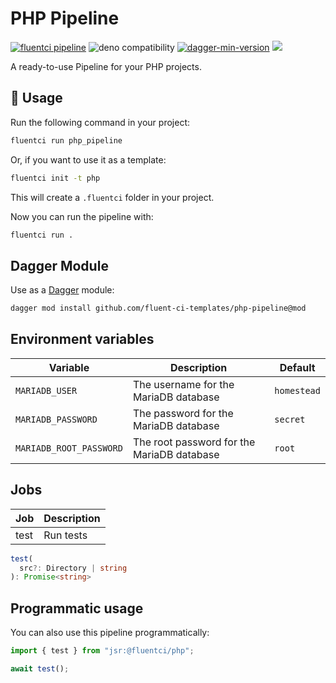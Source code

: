 # PHP Pipeline

[![fluentci pipeline](https://shield.fluentci.io/x/php_pipeline)](https://pkg.fluentci.io/php_pipeline)
![deno compatibility](https://shield.deno.dev/deno/^1.42)
[![dagger-min-version](https://shield.fluentci.io/dagger/v0.11.7)](https://dagger.io)
[![](https://img.shields.io/codecov/c/gh/fluent-ci-templates/php-pipeline)](https://codecov.io/gh/fluent-ci-templates/php-pipeline)

A ready-to-use Pipeline for your PHP projects.

## 🚀 Usage

Run the following command in your project:

```bash
fluentci run php_pipeline
```

Or, if you want to use it as a template:

```bash
fluentci init -t php
```

This will create a `.fluentci` folder in your project.

Now you can run the pipeline with:

```bash
fluentci run .
```

## Dagger Module

Use as a [Dagger](https://dagger.io) module:

```bash
dagger mod install github.com/fluent-ci-templates/php-pipeline@mod
```

## Environment variables

| Variable               | Description                                | Default |
| ---------------------- | ------------------------------------------ | ------------- |
|`MARIADB_USER`          | The username for the MariaDB database      | `homestead`        |
|`MARIADB_PASSWORD`      | The password for the MariaDB database      | `secret`    |
|`MARIADB_ROOT_PASSWORD` | The root password for the MariaDB database | `root`        |

## Jobs

| Job       | Description   |
| --------- | ------------- |
| test      | Run tests     |

```typescript
test(
  src?: Directory | string
): Promise<string>
```

## Programmatic usage

You can also use this pipeline programmatically:

```ts
import { test } from "jsr:@fluentci/php";

await test();
```
